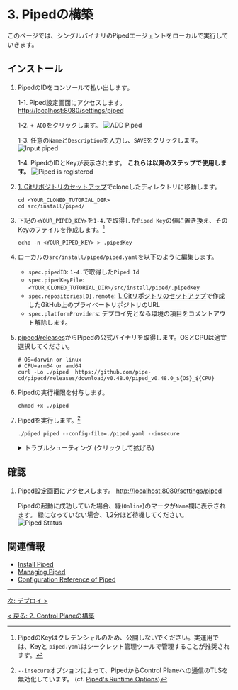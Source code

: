 # 3. Pipedの構築

このページでは、シングルバイナリのPipedエージェントをローカルで実行していきます。

## インストール

1. PipedのIDをコンソールで払い出します。

   1-1. Piped設定画面にアクセスします。[http://localhost:8080/settings/piped](http://localhost:8080/settings/piped) 

   1-2. `+ ADD`をクリックします。
    ![ADD Piped](/images/install/piped-add-button.png)

   1-3. 任意の`Name`と`Description`を入力し、`SAVE`をクリックします。
    ![Input piped](/images/install/piped-add-input.png)

   1-4. PipedのIDとKeyが表示されます。 **これらは以降のステップで使用します。**
    ![Piped is registered](/images/install/piped-registered.png)

2. [1. Gitリポジトリのセットアップ](01-git.md)でcloneしたディレクトリに移動します。
   ```console
   cd <YOUR_CLONED_TUTORIAL_DIR>
   cd src/install/piped/
   ```

3. 下記の`<YOUR_PIPED_KEY>`を`1-4.`で取得した`Piped Key`の値に置き換え、そのKeyのファイルを作成します。[^1]

   ```console
   echo -n <YOUR_PIPED_KEY> > .pipedKey
   ```

4. ローカルの`src/install/piped/piped.yaml`を以下のように編集します。
   - `spec.pipedID`: `1-4.`で取得した`Piped Id`
   - `spec.pipedKeyFile`: `<YOUR_CLONED_TUTORIAL_DIR>/src/install/piped/.pipedKey`
   - `spec.repositories[0].remote`: [1. Gitリポジトリのセットアップ](01-git.md)で作成したGitHub上のプライベートリポジトリのURL
   - `spec.platformProviders`: デプロイ先となる環境の項目をコメントアウト解除します。

5. [pipecd/releases](https://github.com/pipe-cd/pipecd/releases/latest)からPipedの公式バイナリを取得します。OSとCPUは適宜選択してください。

   ```console
   # OS=darwin or linux
   # CPU=arm64 or amd64
   curl -Lo ./piped  https://github.com/pipe-cd/pipecd/releases/download/v0.48.0/piped_v0.48.0_${OS}_${CPU}
   ```

6. Pipedの実行権限を付与します。

   ```console
   chmod +x ./piped
   ```

7. Pipedを実行します。[^2]

   ```console
   ./piped piped --config-file=./piped.yaml --insecure
   ```

   <details>
   <summary>トラブルシューティング (クリックして拡げる)</summary>

   - `failed to create api client	{"error": "context deadline exceeded"}`
     - PipedがControl Planeへの接続に失敗したことを意味します。
     - `piped.yaml`内の`apiAddress`が正しいか確認してください。
     - Control Planeが`apiAddress`で指定したポートで稼働しているか確認してください。

   - `rpc error: code = Unauthenticated desc = Unauthenticated`
     - PipedがControl Planeへの接続に成功したものの、認証に失敗したことを意味します。
     - `piped.yaml`内の`projectID`, `pipedID`, `pipedKeyFile`が正しいか確認してください。
     - `pipedKeyFile`で指定したファイル内の値が正しいか確認してください。

   - `failed to clone from remote`
     - PipedがControl Planeへの接続・認証に成功したものの、GitHubからのcloneに失敗したことを意味します。
     - `piped.yaml`内の`spec.git.repositories`> `remote`, `branch`が正しいか確認してください。

   </details>


## 確認

1. Piped設定画面にアクセスします。 [http://localhost:8080/settings/piped](http://localhost:8080/settings/piped)

   Pipedの起動に成功していた場合、緑(`Online`)のマークが`Name`欄に表示されます。
   緑になっていない場合、1,2分ほど待機してください。
      ![Piped Status](/images/install/piped-status.png)

## 関連情報

- [Install Piped](https://pipecd.dev/docs/installation/install-piped/)
- [Managing Piped](https://pipecd.dev/docs/user-guide/managing-piped/)
- [Configuration Reference of Piped](https://pipecd.dev/docs/user-guide/managing-piped/configuration-reference/)

[^1]: PipedのKeyはクレデンシャルのため、公開しないでください。実運用では、Keyと `piped.yaml`はシークレット管理ツールで管理することが推奨されます。

[^2]: `--insecure`オプションによって、PipedからControl Planeへの通信のTLSを無効化しています。 (cf. [Piped's Runtime Options](https://pipecd.dev/docs/user-guide/managing-piped/runtime-options/))

---

[次: デプロイ >](../40-deploy/README.md)

[< 戻る: 2. Control Planeの構築](02-control-plane.md)